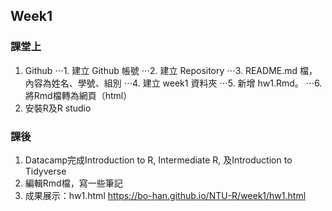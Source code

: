 ## Week1
### 課堂上
1. Github
⋅⋅⋅1. 建立 Github 帳號
⋅⋅⋅2. 建立 Repository
⋅⋅⋅3. README.md 檔，內容為姓名、學號、組別
⋅⋅⋅4. 建立 week1 資料夾
⋅⋅⋅5. 新增 hw1.Rmd。
⋅⋅⋅6. 將Rmd檔轉為網頁（html）
2. 安裝R及R studio


### 課後
1. Datacamp完成Introduction to R, Intermediate R, 及Introduction to Tidyverse
2. 編輯Rmd檔，寫一些筆記
3. 成果展示：hw1.html
https://bo-han.github.io/NTU-R/week1/hw1.html

